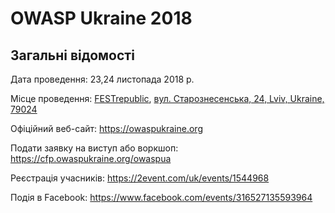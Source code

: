 # OWASP Ukraine 2018

## Загальні відомості

Дата проведення: 23,24 листопада 2018 р.

Місце проведення: [FESTrepublic](https://www.facebook.com/events/316527135593964/), [вул. Старознесенська, 24, Lviv, Ukraine, 79024](https://goo.gl/maps/9B56PWjEzZA2)

Офіційний веб-сайт: https://owaspukraine.org

Подати заявку на виступ або воркшоп: https://cfp.owaspukraine.org/owaspua

Реєстрація учасників: https://2event.com/uk/events/1544968

Подія в Facebook: https://www.facebook.com/events/316527135593964
